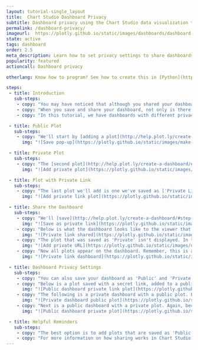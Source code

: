 ```yaml
---
layout: tutorial-single_layout
title:  Chart Studio Dashboard Privacy
subtitle: Dashboard privacy using the Chart Studio data visualization tool
permalink: /dashboard-privacy/
imageurl:  https://plotly.github.io/static/images/dashboards/dashboard privacy thumb.png
state: active
tags: dashboard
order: 2.5
meta_description: Learn how to set privacy settings to share dashboards using the Chart Studio dashboard tool.
popularity: featured
actioncall: Dashboard privacy

otherlang: Know how to program? See how to create this in [Python](https://plot.ly/python/dashboard/) or [R](https://plot.ly/r/dashboard/).

steps:
 - title: Introduction
   sub-steps:
    - copy: "You may have noticed that although you shared your dashboard as 'Public' or by using a secret link, some of the plots were not appearing to viewers."
    - copy: "When you save and share your dashboard, not only is there a privacy setting for the dashboard, there's a privacy setting for individual plots too. You have to set the privacy of these plots so viewers can see your entire dashboard."
    - copy: "In this tutorial, we have dashboards with different privacy settings, and plots added to them with *their* own privacy settings. You'll see what they look like when they're shared."

 - title: Public Plot
   sub-steps:
    - copy: "We'll start by [adding a plot](http://help.plot.ly/create-a-dashboard/#step-3-add-a-plot) to our dashboard that was used in [this](http://help.plot.ly/make-a-2d-histogram-heatmap/) Chart Studio tutorial. It was saved as 'Public' so everyone can see it, not just Chart Studio users."
      img: "![Save pop-up](https://plotly.github.io/static/images/make-a-histogram/save popup 2d hist.png)"

 - title: Private Plot
   sub-steps:
    - copy: "The [second plot](http://help.plot.ly/create-a-dashboard/#step-4-add-a-second-plot) we'll add to our dashboard was saved as 'Private'. See [this](http://help.plot.ly/how-sharing-works-in-plotly/#privacy-options) page to learn more about private plots."
      img: "![Add private plot](https://plotly.github.io/static/images/dashboards/add private plot.png)"

 - title: Plot with Private Link
   sub-steps:
    - copy: "The last plot we'll add is one we've saved as ['Private Link'](http://help.plot.ly/how-sharing-works-in-plotly/#secret-links)."
      img: "![Add private link plot](https://plotly.github.io/static/images/dashboards/add private link plot.png)"

 - title: Share the Dashboard
   sub-steps:
    - copy: "We'll [save](http://help.plot.ly/create-a-dashboard/#step-8-save-and-share-a-dashboard) our dashboard as 'Private Link', then click on 'Share' to find the shareable link."
      img: "![Save as private link](https://plotly.github.io/static/images/dashboards/save as private link.png)"
    - copy: "Below is what the dashboard looks like to the viewer that was given this secret link. Remember, private links allow people with the link to view the dashboard, but it will not appear on your profile, nor is it searchable."
      img: "![Private link shared](https://plotly.github.io/static/images/dashboards/private link shared.gif)"
    - copy: "The plot that was saved as 'Private' isn't displayed. In this case, we have to reset this graph's privacy setting, either as 'Public' or 'Private Link'. It's very important to note that the dashboard will not automatically update when it's changed to 'Private Link'. After you save it as 'Private Link', go back to your dashboard. Click on the plot, hit 'Edit', then select 'URL' to *enter the shareable link*. This is the only way to update your dashboard's plot from 'Private' to 'Private Link' and be viewable."
      img: "![Add private URL](https://plotly.github.io/static/images/dashboards/add private url.png)"
    - copy: "Now all plots appear on the dashboard. Remember, this is a dashboard with a secret link."
      img: "![Private link dashboard](https://plotly.github.io/static/images/dashboards/new private link viewed.gif)"

 - title: Dashboard Privacy Settings
   sub-steps:
    - copy: "You can also save your dashboard as 'Public' and 'Private'. To show the different dashboard privacy settings and how they appear to a viewer, we've used the following examples."
    - copy: "Below is a plot saved with a secret link, added to a public dashboard. As you can see, it's still viewable."
      img: "![Public dashboard private link plot](https://plotly.github.io/static/images/dashboards/Public dashboard private link.png)"
    - copy: "The following is a private dashboard with a public plot. Even though the plot is public, the *dashboard* is private, so the viewer can't see it."
      img: "![Private dashboard public plot](https://plotly.github.io/static/images/dashboards/Private dashboard public plot.png)"
    - copy: "Next is a public dashboard with a private plot. Again, because the plot was saved as *private*, it won't appear to another viewer."
      img: "![Public dashboard private plot](https://plotly.github.io/static/images/dashboards/public dashboard private plot.png)"

 - title: Helpful Reminders
   sub-steps:
    - copy: "The best option is to add plots that are saved as 'Public' or 'Private Link', and set your dashboard privacy setting as 'Private' or 'Private Link'. Adding a plot that's been saved as 'Private' won't appear to the viewer."
    - copy: "For more information on how sharing works in Chart Studio, check out [this](http://help.plot.ly/how-sharing-works-in-plotly/) page."
---
```


